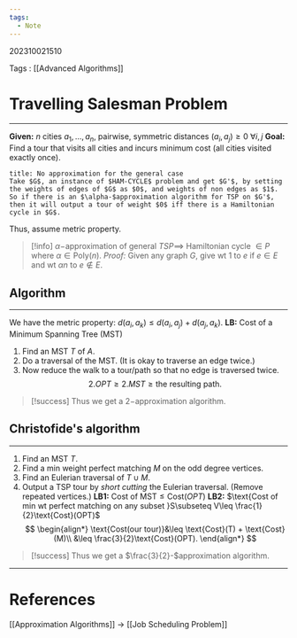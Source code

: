 ```yaml
---
tags:
  - Note
---
```

202310021510

Tags : [[Advanced Algorithms]]
# Travelling Salesman Problem
---

**Given:** $n$ cities $a_1,\dots,a_n$, pairwise, symmetric distances $(a_{i},a_{j})\ge 0\ \forall i,j$
**Goal:** Find a tour that visits all cities and incurs minimum cost (all cities visited exactly once).

```ad-info
title: No approximation for the general case
Take $G$, an instance of $HAM-CYCLE$ problem and get $G'$, by setting the weights of edges of $G$ as $0$, and weights of non edges as $1$. So if there is an $\alpha-$approximation algorithm for TSP on $G'$, then it will output a tour of weight $0$ iff there is a Hamiltonian cycle in $G$.
```

Thus, assume metric property.

> [!info] $\alpha-$approximation of general $TSP \implies$ Hamiltonian cycle $\in P$ where $\alpha\in\text{Poly}(n)$.
> *Proof:* Given any graph $G$, give wt $1$ to $e$ if $e\in E$ and wt $\alpha n$ to $e \not\in E$.


## Algorithm
---
We have the metric property: $d(a_{i},a_{k})\leq d(a_{i},a_{j})+d(a_{j},a_{k})$.
**LB:** Cost of a Minimum Spanning Tree (MST)

1. Find an MST $T$ of $A$.
2. Do a traversal of the MST. (It is okay to traverse an edge twice.)
3. Now reduce the walk to a tour/path so that no edge is traversed twice.
$$
2.OPT\geq 2.MST\geq \text{the resulting path}.
$$
> [!success] Thus we get a $2-$approximation algorithm.

## Christofide's algorithm
---
1. Find an MST $T$.
2. Find a min weight perfect matching $M$ on the odd degree vertices.
3. Find an Eulerian traversal of $T\cup M$.
4. Output a TSP tour by *short cutting* the Eulerian traversal. (Remove repeated vertices.)
**LB1:** $\text{Cost of MST}\leq \text{Cost}(OPT)$
**LB2:** $\text{Cost of min wt perfect matching on any subset }S\subseteq V\leq \frac{1}{2}\text{Cost}(OPT)$
$$
\begin{align*}
\text{Cost(our tour)}&\leq \text{Cost}(T) + \text{Cost}(M)\\
&\leq \frac{3}{2}\text{Cost}(OPT).
\end{align*}
$$
> [!success] Thus we get a $\frac{3}{2}-$approximation algorithm.

---
# References
[[Approximation Algorithms]]
-> [[Job Scheduling Problem]]
